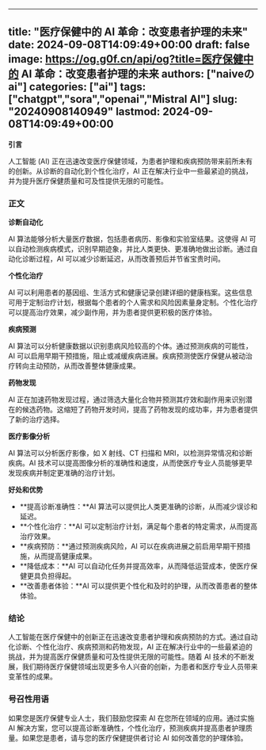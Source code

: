 
---
title: "医疗保健中的 AI 革命：改变患者护理的未来"
date: 2024-09-08T14:09:49+00:00
draft: false
image: https://og.g0f.cn/api/og?title=医疗保健中的 AI 革命：改变患者护理的未来
authors: ["naiveのai"]
categories: ["ai"]
tags: ["chatgpt","sora","openai","Mistral AI"]
slug: "20240908140949"
lastmod: 2024-09-08T14:09:49+00:00
---
**引言**

人工智能 (AI) 正在迅速改变医疗保健领域，为患者护理和疾病预防带来前所未有的创新。从诊断的自动化到个性化治疗，AI 正在解决行业中一些最紧迫的挑战，并为提升医疗保健质量和可及性提供无限的可能性。

### 正文

**诊断自动化**

AI 算法能够分析大量医疗数据，包括患者病历、影像和实验室结果。这使得 AI 可以自动检测疾病模式，识别早期迹象，并比人类更快、更准确地做出诊断。通过自动化诊断过程，AI 可以减少诊断延迟，从而改善预后并节省宝贵时间。

**个性化治疗**

AI 可以利用患者的基因组、生活方式和健康记录创建详细的健康档案。这些信息可用于定制治疗计划，根据每个患者的个人需求和风险因素量身定制。个性化治疗可以提高治疗效果，减少副作用，并为患者提供更积极的医疗体验。

**疾病预测**

AI 算法可以分析健康数据以识别患病风险较高的个体。通过预测疾病的可能性，AI 可以启用早期干预措施，阻止或减缓疾病进展。疾病预测使医疗保健从被动治疗转向主动预防，从而改善整体健康成果。

**药物发现**

AI 正在加速药物发现过程，通过筛选大量化合物并预测其疗效和副作用来识别潜在的候选药物。这缩短了药物开发时间，提高了药物发现的成功率，并为患者提供了新的治疗选择。

**医疗影像分析**

AI 算法可以分析医疗影像，如 X 射线、CT 扫描和 MRI，以检测异常情况和诊断疾病。AI 技术可以提高图像分析的准确性和速度，从而使医疗专业人员能够更早发现疾病并制定更准确的治疗计划。

**好处和优势**

* **提高诊断准确性：**AI 算法可以提供比人类更准确的诊断，从而减少误诊和延迟。
* **个性化治疗：**AI 可以定制治疗计划，满足每个患者的特定需求，从而提高治疗效果。
* **疾病预防：**通过预测疾病风险，AI 可以在疾病进展之前启用早期干预措施，从而提高健康成果。
* **降低成本：**AI 可以自动化任务并提高效率，从而降低运营成本，使医疗保健更具负担得起。
* **改善患者体验：**AI 可以提供更个性化和及时的护理，从而改善患者的整体体验。

### 结论

人工智能在医疗保健中的创新正在迅速改变患者护理和疾病预防的方式。通过自动化诊断、个性化治疗、疾病预测和药物发现，AI 正在解决行业中的一些最紧迫的挑战，并为提高医疗保健质量和可及性提供无限的可能性。随着 AI 技术的不断发展，我们期待医疗保健领域出现更多令人兴奋的创新，为患者和医疗专业人员带来变革性的成果。

### 号召性用语

如果您是医疗保健专业人士，我们鼓励您探索 AI 在您所在领域的应用。通过实施 AI 解决方案，您可以提高诊断准确性，个性化治疗，预测疾病并提高患者护理质量。如果您是患者，请与您的医疗保健提供者讨论 AI 如何改善您的护理体验。